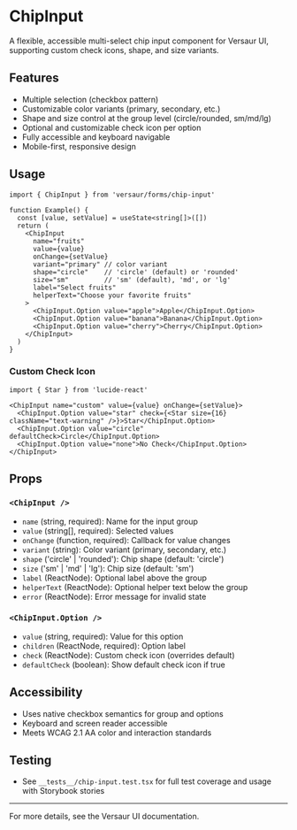 # ChipInput

A flexible, accessible multi-select chip input component for Versaur UI, supporting custom check icons, shape, and size variants.

## Features
- Multiple selection (checkbox pattern)
- Customizable color variants (primary, secondary, etc.)
- Shape and size control at the group level (circle/rounded, sm/md/lg)
- Optional and customizable check icon per option
- Fully accessible and keyboard navigable
- Mobile-first, responsive design

## Usage

```tsx
import { ChipInput } from 'versaur/forms/chip-input'

function Example() {
  const [value, setValue] = useState<string[]>([])
  return (
    <ChipInput
      name="fruits"
      value={value}
      onChange={setValue}
      variant="primary" // color variant
      shape="circle"    // 'circle' (default) or 'rounded'
      size="sm"         // 'sm' (default), 'md', or 'lg'
      label="Select fruits"
      helperText="Choose your favorite fruits"
    >
      <ChipInput.Option value="apple">Apple</ChipInput.Option>
      <ChipInput.Option value="banana">Banana</ChipInput.Option>
      <ChipInput.Option value="cherry">Cherry</ChipInput.Option>
    </ChipInput>
  )
}
```

### Custom Check Icon

```tsx
import { Star } from 'lucide-react'

<ChipInput name="custom" value={value} onChange={setValue}>
  <ChipInput.Option value="star" check={<Star size={16} className="text-warning" />}>Star</ChipInput.Option>
  <ChipInput.Option value="circle" defaultCheck>Circle</ChipInput.Option>
  <ChipInput.Option value="none">No Check</ChipInput.Option>
</ChipInput>
```

## Props

### `<ChipInput />`
- `name` (string, required): Name for the input group
- `value` (string[], required): Selected values
- `onChange` (function, required): Callback for value changes
- `variant` (string): Color variant (primary, secondary, etc.)
- `shape` ('circle' | 'rounded'): Chip shape (default: 'circle')
- `size` ('sm' | 'md' | 'lg'): Chip size (default: 'sm')
- `label` (ReactNode): Optional label above the group
- `helperText` (ReactNode): Optional helper text below the group
- `error` (ReactNode): Error message for invalid state

### `<ChipInput.Option />`
- `value` (string, required): Value for this option
- `children` (ReactNode, required): Option label
- `check` (ReactNode): Custom check icon (overrides default)
- `defaultCheck` (boolean): Show default check icon if true

## Accessibility
- Uses native checkbox semantics for group and options
- Keyboard and screen reader accessible
- Meets WCAG 2.1 AA color and interaction standards

## Testing
- See `__tests__/chip-input.test.tsx` for full test coverage and usage with Storybook stories

---
For more details, see the Versaur UI documentation.

